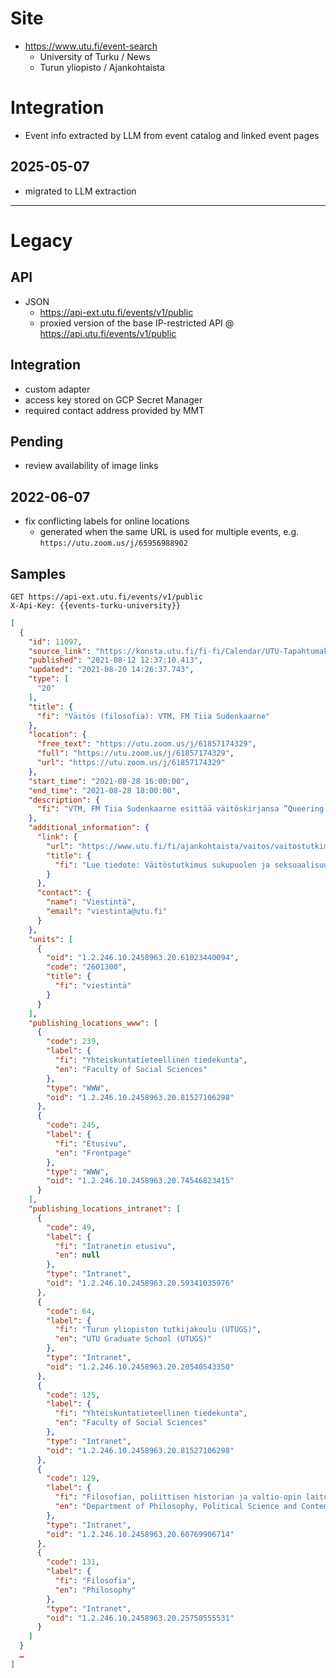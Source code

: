 # Site

* https://www.utu.fi/event-search
    * University of Turku / News
    * Turun yliopisto / Ajankohtaista

# Integration

* Event info extracted by LLM from event catalog and linked event pages

## 2025-05-07

* migrated to LLM extraction

---

# Legacy

## API

* JSON
  * https://api-ext.utu.fi/events/v1/public
  * proxied version of the base IP-restricted API @ https://api.utu.fi/events/v1/public

## Integration

* custom adapter
* access key stored on GCP Secret Manager
* required contact address provided by MMT

## Pending

* review availability of image links

## 2022-06-07

* fix conflicting labels for online locations
  * generated when the same URL is used for multiple events, e.g. `https://utu.zoom.us/j/65956988902`

## Samples

```http
GET https://api-ext.utu.fi/events/v1/public
X-Api-Key: {{events-turku-university}}
```

```json
[
  {
    "id": 11097,
    "source_link": "https://konsta.utu.fi/fi-fi/Calendar/UTU-Tapahtumakalenteri/UTU-Tapahtumakalenteri-Sisäsivu/id/11097",
    "published": "2021-08-12 12:37:10.413",
    "updated": "2021-08-20 14:26:37.743",
    "type": [
      "20"
    ],
    "title": {
      "fi": "Väitös (filosofia): VTM, FM Tiia Sudenkaarne"
    },
    "location": {
      "free_text": "https://utu.zoom.us/j/61857174329",
      "full": "https://utu.zoom.us/j/61857174329",
      "url": "https://utu.zoom.us/j/61857174329"
    },
    "start_time": "2021-08-28 16:00:00",
    "end_time": "2021-08-28 18:00:00",
    "description": {
      "fi": "VTM, FM Tiia Sudenkaarne esittää väitöskirjansa ”Queering Bioethics: A Queer Feminist Framework for Vulnerability and Principles” julkisesti tarkastettavaksi Turun yliopistossa lauantaina 28.8.2021 klo 16.00. Väitöstilaisuutta voi seurata etänä.<br><br>Vastaväittäjänä toimii professori Jamie Nelson (Michigan State University, Yhdysvallat) ja kustoksena yliopistonlehtori Helena Siipi (Turun yliopisto). Tilaisuus on suomen- ja englanninkielinen. Väitöksen alana on filosofia.<br><br>Turun yliopisto seuraa aktiivisesti koronavirustilannetta ja viranomaisten ohjeita. Yliopisto päivittää ohjeitaan tilanteen mukaan. Ohjeet ja linkit löytyvät osoitteesta: utu.fi/koronavirus<br>"
    },
    "additional_information": {
      "link": {
        "url": "https://www.utu.fi/fi/ajankohtaista/vaitos/vaitostutkimus-sukupuolen-ja-seksuaalisuuden-moninaisuuden-filosofiasta",
        "title": {
          "fi": "Lue tiedote: Väitöstutkimus sukupuolen ja seksuaalisuuden moninaisuuden filosofiasta laajentaa käsitystämme hyvästä elämästä ja ihmisyydestä"
        }
      },
      "contact": {
        "name": "Viestintä",
        "email": "viestinta@utu.fi"
      }
    },
    "units": [
      {
        "oid": "1.2.246.10.2458963.20.61023440094",
        "code": "2601300",
        "title": {
          "fi": "viestintä"
        }
      }
    ],
    "publishing_locations_www": [
      {
        "code": 239,
        "label": {
          "fi": "Yhteiskuntatieteellinen tiedekunta",
          "en": "Faculty of Social Sciences"
        },
        "type": "WWW",
        "oid": "1.2.246.10.2458963.20.81527106298"
      },
      {
        "code": 245,
        "label": {
          "fi": "Etusivu",
          "en": "Frontpage"
        },
        "type": "WWW",
        "oid": "1.2.246.10.2458963.20.74546823415"
      }
    ],
    "publishing_locations_intranet": [
      {
        "code": 49,
        "label": {
          "fi": "Intranetin etusivu",
          "en": null
        },
        "type": "Intranet",
        "oid": "1.2.246.10.2458963.20.59341035976"
      },
      {
        "code": 64,
        "label": {
          "fi": "Turun yliopiston tutkijakoulu (UTUGS)",
          "en": "UTU Graduate School (UTUGS)"
        },
        "type": "Intranet",
        "oid": "1.2.246.10.2458963.20.20540543350"
      },
      {
        "code": 125,
        "label": {
          "fi": "Yhteiskuntatieteellinen tiedekunta",
          "en": "Faculty of Social Sciences"
        },
        "type": "Intranet",
        "oid": "1.2.246.10.2458963.20.81527106298"
      },
      {
        "code": 129,
        "label": {
          "fi": "Filosofian, poliittisen historian ja valtio-opin laitos ",
          "en": "Department of Philosophy, Political Science and Contemporary History"
        },
        "type": "Intranet",
        "oid": "1.2.246.10.2458963.20.60769906714"
      },
      {
        "code": 131,
        "label": {
          "fi": "Filosofia",
          "en": "Philosophy"
        },
        "type": "Intranet",
        "oid": "1.2.246.10.2458963.20.25750555531"
      }
    ]
  }
  …
]
```